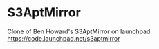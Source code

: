 S3AptMirror
===========

Clone of Ben Howard's S3AptMirror on launchpad: https://code.launchpad.net/s3aptmirror
